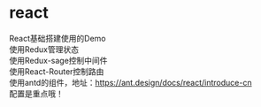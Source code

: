 # react
React基础搭建使用的Demo  
使用Redux管理状态  
使用Redux-sage控制中间件  
使用React-Router控制路由  
使用antd的组件，地址：https://ant.design/docs/react/introduce-cn  
配置是重点哦！